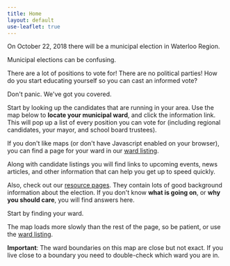 ```yaml
---
title: Home
layout: default
use-leaflet: true
---
```


<section class="flex">
  <article class="standout-box pink medium">
    <div class="big-text pink-text header" data-aos="fade-left">
      On October 22, 2018 there will be a municipal election in Waterloo Region.
    </div>
    <div class="content" data-aos="fade-right">
      <p>Municipal elections can be confusing.</p>
      <p>There are a lot of positions to vote for! There are no political parties! How do you start educating yourself so you can cast an informed vote?</p>
    </div>
  </article>
</section>

<section class="flex justify-right">
  <article class="standout-box blue medium">
    <div class="big-text blue-text header" data-aos="fade-left">Don't panic. We've got you covered.</div>
    <div class="content" data-aos="fade-right">
      <p>Start by looking up the candidates that are running in your area.
      Use the map below to <strong>locate your municipal ward</strong>, and click the
      information link. This will pop up a list of every position you can
      vote for (including regional candidates, your mayor, and school board
      trustees).</p>
      <p>If you don't like maps (or don't have Javascript enabled on your
      browser), you can find a page for your ward in our <a href="/wards/">ward
      listing</a>.</p>
      <p>Along with candidate listings you will find links to upcoming events,
      news articles, and other information that can help you get up to speed
      quickly.</p>
      <p>Also, check out our <a href="/resources">resource pages</a>. They contain lots of good
      background information about the election. If you don't know <strong>what is
      going on</strong>, or <strong>why you should care</strong>, you will find answers here.</p>
    </div>
  </article>
</section>

<section class="flex justify-center">
  <article class="standout-box green large" id="map-box">
    <div class="big-text green-text header" data-aos="fade-left">Start by finding your ward.</div>
    <div class="content" data-aos="fade-right">
      <p>The map loads more slowly than the rest of the page, so be
      patient, or use the <a href="/wards/">ward listing</a>.</p>
      <p><strong>Important</strong>: The ward boundaries on this map are close but not exact. If you live close to a boundary you need to double-check which ward you are in.</p>
      <div id="map-searchbar"></div>
      <div id="map"></div>
    </div>
  </article>
</section>



<script src="{{ site.baseurl }}/assets/js/leaflet.js"></script>
<script src="{{ site.baseurl }}/assets/js/leaflet-search.min.js"></script>
<!-- This has too many dependencies to load locally. -->
<script src="https://unpkg.com/leaflet-pip@1.1.0/leaflet-pip.js"></script>
<script src="{{ site.baseurl }}/assets/js/jquery-3.3.1.min.js"></script>
<script src="{{ site.baseurl }}/assets/js/show-map.js"></script>
